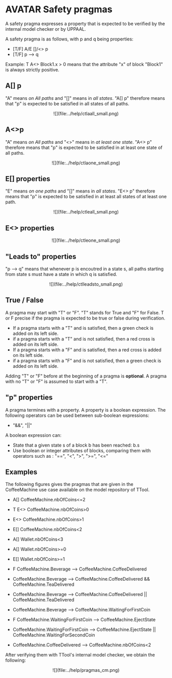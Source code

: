 # AVATAR Safety pragmas

A safety pragma expresses a property that is expected to be verified by the internal model checker or by UPPAAL.

A safety pragma is as follows, with p and q being properties:

- [T/F] A/E []/<> p
- [T/F] p --> q

Example:
T A<> Block1.x > 0
means that the attribute "x" of block "Block1" is always strictly positive.


## A[] p

"A" means *on All paths* and "[]" means in *all states*. "A[] p" therefore means that "p" is expected to be satisfied in all states of all paths.

<center>
![](file:../help/ctlaall_small.png)
</center>


## A<>p

"A" means *on All paths* and "<>" means in *at least one state*. "A<> p" therefore means that "p" is expected to be satisfied in at least one state of all paths. 

<center>
![](file:../help/ctlaone_small.png)
</center>



## E[] properties
"E" means *on one paths* and "[]" means in *all states*. "E<> p" therefore means that "p" is expected to be satisfied in at least all states of at least one path.

<center>
![](file:../help/ctleall_small.png)
</center>



## E<> properties

<center>
![](file:../help/ctleone_small.png)
</center>



## "Leads to" properties

"p --> q" means that whenever p is encoutred in a state s, all paths starting from state s must have a state in which q is satisfied.

<center>
![](file:../help/ctlleadsto_small.png)
</center>

## True / False
A pragma may start with "T" or "F". "T" stands for True and "F" for False. T or F precise if the pragma is expected to be true or false during verification.
- If a pragma starts with a "T" and is satisfied, then a green check is added on its left side.
- if a pragma starts with a "T" and is not satisfied, then a red cross is added on its left side.
- If a pragma starts with a  "F" and is satisfied, then a red cross is added on its left side.
- if a pragma starts with a "F" and is not satisfied, then a green check is added on its left side.

Adding "T" or "F" before at the beginning of a pragma is **optional**. A pragma with no "T" or "F" is assumed to start with a "T".


## "p" properties

A pragma termines with a property. A property is a boolean expression. The following operators can be used between sub-boolean expressions:
- "&&", "||"

A boolean expression can:
- State that a given state s of a block b has been reached: b.s
- Use boolean or integer attributes of blocks, comparing them with operators such as : "==", "<", ">", ">=", "<="



## Examples

The following figures gives the pragmas that are given in the CoffeeMachine use case available on the model repository of TTool.

- A[] CoffeeMachine.nbOfCoins<=2

- T E<> CoffeeMachine.nbOfCoins>0

- E<> CoffeeMachine.nbOfCoins>1

- E[] CoffeeMachine.nbOfCoins<2

- A[] Wallet.nbOfCoins<3

- A[] Wallet.nbOfCoins>=0

- E[] Wallet.nbOfCoins>=1

- F CoffeeMachine.Beverage --> CoffeeMachine.CoffeeDelivered

- CoffeeMachine.Beverage --> CoffeeMachine.CoffeeDelivered && CoffeeMachine.TeaDelivered

- CoffeeMachine.Beverage --> CoffeeMachine.CoffeeDelivered || CoffeeMachine.TeaDelivered

- CoffeeMachine.Beverage --> CoffeeMachine.WaitingForFirstCoin 

- F CoffeeMachine.WaitingForFirstCoin --> CoffeeMachine.EjectState

- CoffeeMachine.WaitingForFirstCoin --> CoffeeMachine.EjectState || CoffeeMachine.WaitingForSecondCoin

- CoffeeMachine.CoffeeDelivered --> CoffeeMachine.nbOfCoins<2

After verifying them with TTool's internal model checker, we obtain the following:

<center>
![](file:../help/pragmas_cm.png)
</center>

